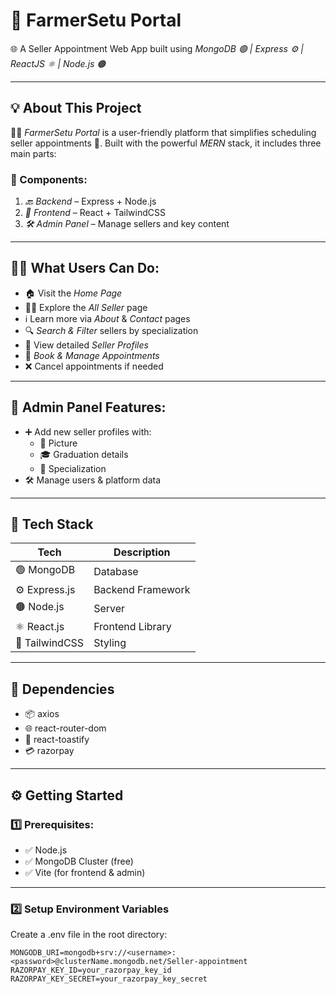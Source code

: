 # 🚜 FarmerSetu Portal  
🌐 A Seller Appointment Web App built using *MongoDB 🟢 | Express ⚙ | ReactJS ⚛ | Node.js 🟤*


---

## 💡 About This Project  
👨‍🌾 *FarmerSetu Portal* is a user-friendly platform that simplifies scheduling seller appointments 📅. Built with the powerful *MERN* stack, it includes three main parts:

### 🧱 Components:
1. *🔙 Backend* – Express + Node.js  
2. *🎨 Frontend* – React + TailwindCSS  
3. *🛠 Admin Panel* – Manage sellers and key content

---

## 🧑‍🌾 What Users Can Do:
- 🏠 Visit the *Home Page*
- 👨‍⚕ Explore the *All Seller* page
- ℹ Learn more via *About* & *Contact* pages
- 🔍 *Search & Filter* sellers by specialization
- 📄 View detailed *Seller Profiles*
- 📆 *Book & Manage Appointments*
- ❌ Cancel appointments if needed

---

## 🔐 Admin Panel Features:
- ➕ Add new seller profiles with:
  - 📸 Picture
  - 🎓 Graduation details
  - 📘 Specialization
- 🛠 Manage users & platform data

---

## 🚀 Tech Stack

| Tech | Description |
|------|-------------|
| 🟢 MongoDB | Database |
| ⚙ Express.js | Backend Framework |
| 🟤 Node.js | Server |
| ⚛ React.js | Frontend Library |
| 🎨 TailwindCSS | Styling |

---

## 🧩 Dependencies

- 📦 axios
- 🌐 react-router-dom
- 🔔 react-toastify
- 💳 razorpay

---

## ⚙ Getting Started

### 1️⃣ Prerequisites:
- ✅ Node.js
- ✅ MongoDB Cluster (free)
- ✅ Vite (for frontend & admin)

---

### 2️⃣ Setup Environment Variables  
Create a .env file in the root directory:

```env
MONGODB_URI=mongodb+srv://<username>:<password>@clusterName.mongodb.net/Seller-appointment
RAZORPAY_KEY_ID=your_razorpay_key_id
RAZORPAY_KEY_SECRET=your_razorpay_key_secret
